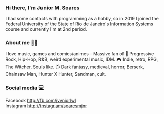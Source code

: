 ### Hi there, I'm Junior M. Soares
I had some contacts with programming as a hobby, so in 2019 I joined the Federal University of the State of Rio de Janeiro's Information Systems course and currently I'm at 2nd period.
### About me 🧝🏼 
I love music, games and comics/animes – Massive fan of 🎵 Progressive Rock, Hip-Hop, R&B, weird experimental music, IDM. 🎮 Indie, retro, RPG, The Witcher, Souls like. 📺 Dark fantasy, medieval, horror, Berserk, Chainsaw Man, Hunter X Hunter, Sandman, cult.
### Social media 💻 
Facebook http://fb.com/jvvniorlwl <br> Instagram http://instagr.am/soaresmjnr

<!--
**jrmsrs/jrmsrs** is a ✨ _special_ ✨ repository because its `README.md` (this file) appears on your GitHub profile.

Here are some ideas to get you started:

- 🔭 I’m currently working on ...
- 🌱 I’m currently learning ...
- 👯 I’m looking to collaborate on ...
- 🤔 I’m looking for help with ...
- 💬 Ask me about ...
- 📫 How to reach me: ...
- 😄 Pronouns: ...
- ⚡ Fun fact: ...
-->
